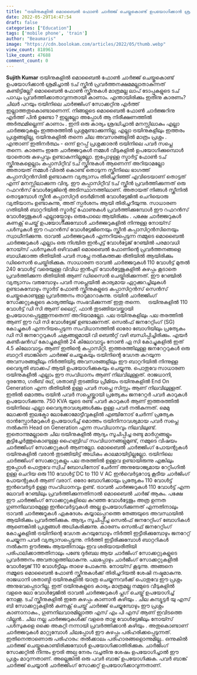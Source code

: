 ```yaml
---
title: "ട്രയിനുകളിൽ മൊബൈൽ ഫോൺ ചാർജ്ജ് ചെയ്തുകൊണ്ട് ഉപയോഗിക്കാൻ ശ്രമിച്ചാൽ ടച് സ്ക്രീൻ പ്രവർത്തനക്ഷമമല്ലാതാകുന്നത് എന്തുകൊണ്ട്"
date: 2022-05-29T14:47:54
draft: false
categories: ["Education"]
tags: ['mobile phone', 'train']
author: "Beaumaris"
image: "https://cdn.boolokam.com/articles/2022/05/thumb.webp"
view_count: 818961
like_count: 47688
comment_count: 0
---
```


**Sujith Kumar** ട്രയിനുകളിൽ മൊബൈൽ ഫോൺ ചാർജ്ജ് ചെയ്തുകൊണ്ട് ഉപയോഗിക്കാൻ ശ്രമിച്ചാൽ ടച് സ്ക്രീൻ പ്രവർത്തനക്ഷമമല്ലാതാകുന്നത് കണ്ടിട്ടില്ലേ? മൊബൈൽ ഫോൺ സ്ക്രീനുകൾ മാത്രമല്ല ലാപ് ടോപ്പുകളുടെ ടച് പാഡും പ്രവർത്തിക്കാതാവുന്നതായി കാണാം. എന്തായിരിക്കും ഇതിനു കാരണം? ചിലർ പറയും ട്രയിനിലെ ചാർജ്ജിംഗ് സോക്കറ്റിനു എർത്ത് ഇല്ലാത്തതുകൊണ്ടാണെന്ന്. നിങ്ങളുടെ മൊബൈൽ ഫോൺ ചാർജ്ജറിനു എർത്ത് പിൻ ഉണ്ടോ ? ഇല്ലല്ലോ അപ്പോൾ ആ നിരീക്ഷണത്തിൽ അർത്ഥമില്ലെന്ന് കാണാം . ഇനി ഒരു കാര്യം ശ്രദ്ധിച്ചാൽ മനസ്സിലാകും എല്ലാ ചാർജ്ജറുകളും ഇത്തരത്തിൽ പ്രശ്നമുണ്ടാക്കുന്നില്ല, എല്ലാ ട്രയിനുകളീലും ഇത്തരം പ്രശ്നങ്ങളില്ല, ട്രയിനുകളിൽ തന്നെ ചില അവസരങ്ങളിൽ മാത്രം പ്രശ്നം . എന്താണ്‌ ഇതിനർത്ഥം - ഒന്ന് ഉറപ്പ് പ്രശ്നക്കാരൻ ട്രയിനിലെ പവർ സപ്ലെ തന്നെ. കാരണം ഇതേ ചാർജ്ജറുകൾ നമ്മൾ വീടുകളിൽ ഉപയോഗിക്കുമ്പൊൾ യാതൊരു കുഴപ്പവും ഉണ്ടാകുന്നില്ലല്ലോ. ഇപ്പോഴുള്ള സ്മാർട്ട് ഫോൺ ടച് സ്ക്രീനുകളെല്ലാം കപ്പാസിറ്റീവ് ടച് സ്ക്രീനുകൾ ആണെന്ന് അറിയാമല്ലോ അതായത് നമ്മൾ വിരൽ കൊണ്ട് തൊടുന്ന സ്ക്രീനിലെ ഭാഗത്ത് കപ്പാസിറ്റൻസിൽ ഉണ്ടാകുന്ന വ്യത്യാസം തിരിച്ചറിഞ്ഞ് എവിടെയാണ്‌ തൊട്ടത് എന്ന് മനസ്സിലാക്കുന്ന വിദ്യ. ഈ കപ്പാസിറ്റീവ് ടച് സ്ക്രീൻ പ്രവർത്തിക്കുന്നത് ഒരു റഫറൻസ് വോൾട്ടേജിന്റെ അടിസ്ഥാനത്തിലാണ്‌. അതായത് നിങ്ങൾ സ്ക്രീനിൽ തൊടുമ്പോൾ സ്ക്രീൻ കപ്പാസിറ്റർ ടെർമിനൽ വോൾട്ടേജിൽ ചെറിയൊരു വ്യതിയാനം ഉണ്ടാകുന്നു, അത് സ്പർശനം ആയി തിരിച്ചറീയുന്നു. സാധാരണ ഗതിയിൽ ബാറ്ററിയിൽ സ്മാർട്ട് ഫോണുകൾ പ്രവർത്തിക്കുമ്പോൾ ഈ റഫറൻസ് വോൾട്ടേജുകൾ എല്ലായ്പ്പോഴും ഒരുപോലെ ആയിരിക്കും . പക്ഷേ ചാർജ്ജറുകൾ കണക്റ്റ് ചെയ്ത് ഉപയോഗിക്കുമ്പോൾ ചാർജ്ജറുകളിൽ നിന്നുള്ള നോയ്സ് പൾസുകൾ ഈ റഫറൻസ് വോൾട്ടേജിനെയും സ്ക്രീൻ കപ്പാസിറ്റൻസിനെയും സ്വാധീനിക്കുന്നു. ട്രാവൽ ചാർജ്ജറുകൾ എന്നറിയപ്പെടുന്ന നമ്മുടെ മൊബൈൽ ചാർജ്ജറുകൾ എല്ലാം ഒരു നിശ്ചിത ഇൻപുട്ട് വോൾട്ടേജ് റേഞ്ചിൽ പരമാവധി നോയ്സ് പൾസുകൾ ഒഴിവാക്കി മൊബൈൽ ഫോണിന്റെ പ്രവർത്തനങ്ങളെ ബാധിക്കാത്ത രീതിയിൽ പവർ സപ്ലേ നൽകത്തക്ക രീതിയിൽ ആയിരിക്കും ഡിസൈൻ ചെയ്തിരിക്കുക. സാധാരണ ട്രാവൽ ചാർജ്ജറുകൾ 110 വോൾട്ട് മുതൽ 240 വോൾട്ട്‌ വരെയുള്ള വിവിധ ഇൻപുട് വോൾട്ടേജുകളിൽ കുഴപ്പം കൂടാതെ പ്രവർത്തിക്കുന്ന രീതിയിൽ ആണ്‌ ഡിസൈൻ ചെയ്തിരിക്കുന്നത്. ഈ റേഞ്ചിൽ വ്യത്യാസം വരുമ്പോഴും പവർ സപ്ലെയിൽ കാര്യമായ ഏറ്റക്കുറച്ചിലുകൾ ഉണ്ടാകുമ്പോഴും സ്മാർട് ഫോൺ സ്ക്രീനുകളുടെ കപ്പാസിറ്റൻസ് സെൻസ് ചെയ്തുകൊണ്ടുള്ള പ്രവർത്തനം താറുമാറാകുന്നു. ട്രയിൻ ചാർജ്ജിംഗ് സോക്കറ്റുകളുടെ കാര്യത്തിലും സംഭവിക്കുന്നത് ഇതു തന്നെ. &nbsp; &nbsp; ട്രയിനുകളിൽ 110 വോൾട്ട് ഡി സി ആണ്‌ ലൈറ്റ്, ഫാൻ തുടങ്ങിയവയ്ക്കായി ഉപയോഗപ്പെടുത്തുന്നതെന്ന് അറിയാമല്ലോ. പല ട്രയിനുകളിലും പല തരത്തിൽ ആണ്‌ ഈ ഡി സി വോൾട്ടേജ് ഉണ്ടാക്കുന്നത്. സെൽഫ് ജനറേറ്റിംഗ് (SG) കോച്ചുകൾ എന്നറിയപ്പെടുന്ന സംവിധാനത്തിൽ ഓരോ ബോഗിയിലും പ്രത്യേകം ഡി സി ജനറേറ്ററുകൾ ചക്രങ്ങളുമായി വി ബെൽറ്റ് വഴി ബന്ധിപ്പിച്ചിരിക്കും. എയർ കണ്ടീഷൻഡ് കോച്ചുകളിൽ 24 കിലോവാട്ടും നോൺ ഏ സി കോച്ചുകളിൽ ഇത് 4.5 കിലോവാട്ടും ആണ്‌ ഇതിന്റെ കപ്പാസിറ്റി. ഇത്തരത്തിലുള്ള ജനറേറ്ററുകൾ ഒരു ബാറ്ററി ബാങ്കിനെ ചാർജ്ജ് ചെയ്യുകയും ട്രയിനിന്റെ വേഗത കുറയുന്ന അവസരങ്ങളീലും നിർത്തിയിട്ട അവസരങ്ങളീലും ഈ ബാറ്ററിയിൽ നിന്നുള്ള വൈദ്യുതി ബാക്കപ് ആയി ഉപയോഗിക്കുകയും ചെയ്യുന്നു. പൊതുവേ സാധാരണ ട്രയിനുകളീൽ എല്ലാം ഈ സംവിധാനം ആണ്‌ നിലവിലുള്ളത്. രാജധാനി, ദുരന്തോ, ഗരീബ് രഥ്, ശതാബ്ദി തുടങ്ങിയ പ്രീമിയം ട്രയിനുകളിൽ End On Generation എന്ന രീതിയിൽ ഉള്ള പവർ സപ്ലെ സിസ്റ്റം ആണ്‌ നിലവിലുള്ളത്. ഇതിൽ മൊത്തം ട്രയിൻ പവർ സപ്ലെയ്ക്കായി പ്രത്യേകം ജനറേറ്റർ പവർ കാറുകൾ ഉപയോഗിക്കുന്നു. 750 KVA യുടെ രണ്ട് പവർ കാറുകൾ ആണ്‌ ഇത്തരത്തിൽ ട്രയിനിലെ എല്ലാ വൈദ്യുതാവശ്യങ്ങൾക്കും ഉള്ള പവർ നൽകുന്നത്. മെമു ലോക്കൽ ഇലക്ട്രോ ലോക്കോമോട്ടീവുകളിൽ എഞ്ചിനോട് ചേർന്ന് പ്രത്യേക ട്രാൻസ്ഫോർമറുകൾ ഉപയോഗിച്ച് മൊത്തം ട്രയിനിനാവശ്യമായ പവർ സപ്ലെ നൽകുന്ന Head on Generation എന്ന സംവിധാനവും നിലവിലുണ്ട്. ഇതൊന്നുമല്ലാതെ ചില ട്രയിനുകളീൽ ആദ്യം സൂചിപ്പിച്ച രണ്ടു മാർഗ്ഗങ്ങളും കൂട്ടിച്ചേർത്തുകൊണ്ടുള്ള ഹൈബ്രിഡ് സംവിധാനങ്ങളുമുണ്ട്, നമ്മുടെ വിഷയം ചാർജ്ജിംഗ് സോക്കറ്റുകൾ ആണല്ലോ. മൊബൈൽ ചാർജ്ജിംഗ് പോയന്റുകൾ ട്രയിനുകളിൽ വരാൻ തുടങ്ങിയിട്ട് അധികം കാലമായിട്ടില്ലല്ലോ. ട്രയിനിലെ ചാർജ്ജിംഗ് സോക്കറ്റുകളും പല തരത്തിൽ ഉള്ളവ ഉണ്ടായിരുന്നു എങ്കിലും ഇപ്പോൾ പൊതുവേ സ്വിച് ബോഡിനോട് ചേർന്ന് അനുയോജ്യമായ റേറ്റിംഗിൽ ഉള്ള ചെറിയ ഒരു 110 വോൾട്ട് DC to 110 V AC ഇൻവെർട്ടറോടു കൂടീയ ചാർജിംഗ് പോയന്റുകൾ ആണ്‌ വരാറ്. ഒരോ ബോഗിക്കായും പ്രത്യേകം 110 വോൾട്ട്‌ ഇൻവെർട്ടർ ഉള്ള സംവിധാനവും ഉണ്ട്. ട്രാവൽ ചാർജ്ജറുകൾ 110 വോൾട്ട് എന്ന ലോവർ റേഞ്ചിലും പ്രവർത്തിക്കുന്നതിനാൽ മൊബൈൽ ചാർജ് ആകും. പക്ഷേ ഈ ചാർജ്ജിംഗ് സോക്കറ്റുകളിലെ കുറഞ്ഞ വോൾട്ടേജും അത്ര ഉന്നത ഗുണനിലവാരമുള്ള ഇൻവെർട്ടറുകൾ അല്ല ഉപയോഗിക്കുന്നത് എന്നതിനാലും ട്രാവൽ ചാർജ്ജറൂകൾ ഏകദേശം കയ്യാലപ്പൂറത്തെ തേങ്ങയുടെ അവസ്ഥയിൽ ആയിരിക്കും പ്രവർത്തിക്കുക. ആദ്യം സൂചിപ്പിച്ച സെൽഫ് ജനറേറ്റിംഗ് ബോഗികൾ ആണെങ്കിൽ പ്രശ്നങ്ങൾ അധികരിക്കുന്നു. കാരണം സെൽഫ് ജനറേറ്റിംഗ് കോച്ചുകളിൽ ട്രയിനിന്റെ വേഗത കുറയുമ്പോഴും നിർത്തി ഇട്ടീരിക്കുമ്പോഴും ജനറേറ്റ് ചെയ്യുന്ന പവർ വ്യത്യാസപ്പെടുന്നു. നിർത്തി ഇട്ടീരിക്കുമ്പോൾ ബാറ്ററികൾ നൽകുന്ന ഊർജ്ജം ആയതിനാലും ഇവ ശരിയായരീതിയി പരിപാലിക്കാത്തതിനാലും പണ്ടേ ദുർബല ആയ ചാർജിംഗ് സോക്കറ്റുകളുടെ പ്രവർത്തനം അവതാളത്തിലാകുന്നു. പലപ്പോഴും ചാർജീംഗ് സോക്കറ്റുകളീൽ വോൾട്ടേജ് 110 വോൾട്ടീലും താഴെ പോകുന്നു. നോയ്സ് കൂടുന്നു. അങ്ങനെ നമ്മൂടെ മൊബൈൽ ഫോൺ സ്ക്രീനുകൾക്ക് തിരിച്ചറിയൽ ശേഷി നഷ്ടമാകുന്നു. രാജധാനി ശതാബ്ദി ട്രയിനുകളിൽ യാത്ര ചെയ്യുന്നവർക്ക് പൊതുവേ ഈ പ്രശ്നം അനുഭവപ്പെടാറില്ല. ഇത് ട്രയിനുകളുടെ കാര്യം മാത്രമല്ല നമ്മുടെ വീടുകളിൽ വളരെ ലോ വോൾട്ടേജിൽ ട്രാവൽ ചാർജ്ജറുകൾ പ്ലഗ് ചെയ്ത് ഉപയോഗിച്ച് നോക്കൂ. ടച് സ്ക്രീനുകളിൽ ഇതേ കുഴപ്പം കാണാൻ കഴിയും . ചില കമ്പ്യൂട്ടർ യു എസ് ബി സോക്കറ്റുകളിൽ കണക്റ്റ് ചെയ്ത് ചാർജ്ജ് ചെയ്യുമ്പോഴും ഈ പ്രശ്നം കാണാനാകും., ഗുണനിലവാരമില്ലാത്ത എസ് എം പി എസ് ആണ്‌ ഇവിടത്തെ വില്ലൻ.. ചില നല്ല ചാർജ്ജറുകൾക്ക് വളരെ താഴ്ന്ന വോൾട്ടേജിലും നോയ്സ് പൾസുകളെ ഒക്കെ അകറ്റി നന്നായി പ്രവർത്തിക്കാൻ കഴിയും . അതുകൊണ്ടാണ്‌ ചാർജ്ജറുകൾ മാറ്റുമ്പോൾ ചിലപ്പോൾ ഈ കുഴപ്പം പരിഹരിക്കപ്പെടുന്നത്. ഇതിനെന്താണൊരു പരിഹാരം: തൽക്കാലം പരിഹാരങ്ങളൊന്നുമില്ല.. ഒന്നുകിൽ ചാർജ്ജ് ചെയ്തുകൊണ്ടിരിക്കുമ്പോൾ ഉപയോഗിക്കാതിരിക്കുക. ചാർജിംഗ് സോക്കറ്റിൽ നിന്നും ഊരി അല്പ നേരം വച്ചതിനു ശേഷം ഉപയോഗിച്ചാൽ ഈ പ്രശ്നം മാറുന്നതാണ്. അല്ലെങ്കിൽ ഒരു പവർ ബാങ്ക് ഉപയോഗിക്കുക. പവർ ബാങ്ക് ചാർജ്ജ് ചെയ്യാൻ ചാർജ്ജിംഗ് സോക്കറ്റ് ഉപയോഗിക്കാവുന്നതാണ്.
